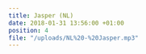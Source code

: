 ```yaml
---
title: Jasper (NL)
date: 2018-01-31 13:56:00 +01:00
position: 4
file: "/uploads/NL%20-%20Jasper.mp3"
---
```


